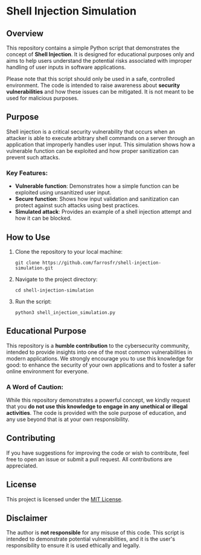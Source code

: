 # Shell Injection Simulation

## Overview
This repository contains a simple Python script that demonstrates the concept of **Shell Injection**. It is designed for educational purposes only and aims to help users understand the potential risks associated with improper handling of user inputs in software applications.

Please note that this script should only be used in a safe, controlled environment. The code is intended to raise awareness about **security vulnerabilities** and how these issues can be mitigated. It is not meant to be used for malicious purposes.

## Purpose
Shell injection is a critical security vulnerability that occurs when an attacker is able to execute arbitrary shell commands on a server through an application that improperly handles user input. This simulation shows how a vulnerable function can be exploited and how proper sanitization can prevent such attacks.

### Key Features:
- **Vulnerable function**: Demonstrates how a simple function can be exploited using unsanitized user input.
- **Secure function**: Shows how input validation and sanitization can protect against such attacks using best practices.
- **Simulated attack**: Provides an example of a shell injection attempt and how it can be blocked.

## How to Use
1. Clone the repository to your local machine:
   ```
   git clone https://github.com/farrosfr/shell-injection-simulation.git
   ```

2. Navigate to the project directory:
   ```
   cd shell-injection-simulation
   ```

3. Run the script:
   ```
   python3 shell_injection_simulation.py
   ```

## Educational Purpose
This repository is a **humble contribution** to the cybersecurity community, intended to provide insights into one of the most common vulnerabilities in modern applications. We strongly encourage you to use this knowledge for good: to enhance the security of your own applications and to foster a safer online environment for everyone.

### A Word of Caution:
While this repository demonstrates a powerful concept, we kindly request that you **do not use this knowledge to engage in any unethical or illegal activities**. The code is provided with the sole purpose of education, and any use beyond that is at your own responsibility.

## Contributing
If you have suggestions for improving the code or wish to contribute, feel free to open an issue or submit a pull request. All contributions are appreciated.

## License
This project is licensed under the [MIT License](LICENSE).

## Disclaimer
The author is **not responsible** for any misuse of this code. This script is intended to demonstrate potential vulnerabilities, and it is the user's responsibility to ensure it is used ethically and legally.
